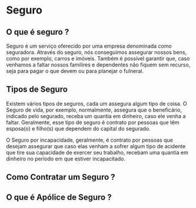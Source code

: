 # Seguro

## O que é seguro ?

Seguro é um serviço oferecido por uma empresa denominada como seguradora. Através do seguro, nós conseguimos assegurar nossos bens, como por exemplo, carros e imóveis.
Também é possível garantir que, caso venhamos a faltar nossos familires e dependentes não fiquem sem recurso, seja para pagar o que devem ou para planejar o fulneral.

## Tipos de Seguro

Existem vários tipos de seguros, cada um assegura algum tipo de coisa. O Seguro de vida, por exemplo, normalmente, assegura que o beneficário, indicado pelo segurado,
receba um quantia em dinheiro, caso ele venha a faltar. Geralmente, esse tipo de seguro é contrato por pessoas que têm esposa(o) e filho(s) que dependem do capital
do segurado.

O Seguro por incapacidade, geralmente, é contrato por pessoas que desejam assegurar que caso elas venham a sofrer algum tipo de acidente que tire sua capacidade de exercer
seu trabalho, recebam uma quantia em dinheiro no período em que estiver incapacitado.

## Como Contratar um Seguro ?

## O que é Apólice de Seguro ?

